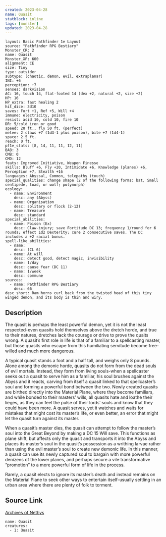 ```yaml
---
created: 2023-04-28
name: Quasit
statblock: inline
tags: [monster]
updated: 2023-04-28
---
```

```statblock
layout: Basic Pathfinder 1e Layout
source: "Pathfinder RPG Bestiary"
Monster_CR: 2
name: Quasit
Monster_XP: 600
alignment: CE
size: Tiny
type: outsider
subtype: (chaotic, demon, evil, extraplanar)
INI: +6
perception: +7
senses: darkvision
AC: 16, touch 14, flat-footed 14 (dex +2, natural +2, size +2)
HP: 16
HP_extra: fast healing 2
hit_dice: 3d10
saves: Fort +1, Ref +5, Will +4
immune: electricity, poison
resist: acid 10, cold 10, fire 10
DR: 5/cold iron or good
speed: 20 ft., fly 50 ft. (perfect)
melee: 2 claws +7 (1d3-1 plus poison), bite +7 (1d4-1)
space: 2.5 ft.
reach: 0 ft.
pf1e_stats: [8, 14, 11, 11, 12, 11]
BAB: 3
CMB: 0
CMD: 12
feats: Improved Initiative, Weapon Finesse
skills: Bluff +6, Fly +20, Intimidate +6, Knowledge (planes) +6, Perception +7, Stealth +16
languages: Abyssal, Common, telepathy (touch)
special_qualities: change shape (2 of the following forms: bat, Small centipede, toad, or wolf; polymorph)
ecology:
  - name: Environment
    desc: any (Abyss)
  - name: Organisation
    desc: solitary or flock (2-12)
  - name: Treasure
    desc: standard
special_abilities:
  - name: Poison (Ex)
    desc: Claw-injury; save Fortitude DC 13; frequency 1/round for 6 rounds; effect 1d2 Dexterity; cure 2 consecutive saves. The DC includes a +2 racial bonus.
spell-like_abilities:
  - name:
    desc: (CL 6)
  - name: At will
    desc: detect good, detect magic, invisibility
  - name: 1/day
    desc: cause fear (DC 11)
  - name: 1/week
    desc: commune
sources:
  - name: Pathfinder RPG Bestiary
    desc: 66
desc_short: Ram horns curl back from the twisted head of this tiny winged demon, and its body is thin and wiry.
```
## Description
The quasit is perhaps the least powerful demon, yet it is not the least respected-even quasits hold themselves above the dretch horde, and true to their natures, dretches lack the courage or drive to prove the quaits wrong. A quasit’s first role in life is that of a familiar to a spellcasting master, but those quasits who escape from this humiliating servitude become free-willed and much more dangerous.

A typical quasit stands a foot and a half tall, and weighs only 8 pounds. Alone among the demonic horde, quasits do not form from the dead souls of evil mortals. Instead, they form from living souls-when a spellcaster seeks out a quasit to serve him as a familiar, his soul brushes against the Abyss and it reacts, carving from itself a quasit linked to that spellcaster’s soul and forming a powerful bond between the two. Newly created quasits are birthed directly into the Material Plane, where they become familiars, and while bonded to their masters’ wills, all quasits hate and loathe their lieges, as they can feel the pulse of their lords’ souls and know that they could have been more. A quasit serves, yet it watches and waits for mistakes that might cost its master’s life, or even better, an error that might let the quasit turn against its master.

When a quasit’s master dies, the quasit can attempt to follow the master’s soul into the Great Beyond by making a DC 15 Will save. This functions as plane shift, but affects only the quasit and transports it into the Abyss and places its master’s soul in the quasit’s possession as a writhing larvae rather than using the evil master’s soul to create new demonic life. In this manner, a quasit can use its newly captured soul to bargain with more powerful denizens of the lower planes, and perhaps secure a vile transformative “promotion” to a more powerful form of life in the process.

Rarely, a quasit elects to ignore its master’s death and instead remains on the Material Plane to seek other ways to entertain itself-usually settling in an urban area where there are plenty of folk to torment.
## Source Link
[Archives of Nethys](https://aonprd.com/MonsterDisplay.aspx?ItemName=Quasit)
```encounter-table
name: Quasit
creatures:
  - 1: Quasit
```
